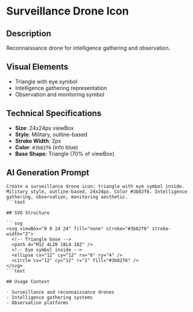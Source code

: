 # Surveillance Drone Icon

## Description

Reconnaissance drone for intelligence gathering and observation.

## Visual Elements

- Triangle with eye symbol
- Intelligence gathering representation
- Observation and monitoring symbol

## Technical Specifications

- **Size**: 24x24px viewBox
- **Style**: Military, outline-based
- **Stroke Width**: 2px
- **Color**: `#3b82f6` (info blue)
- **Base Shape**: Triangle (70% of viewBox)

## AI Generation Prompt

````text
Create a surveillance drone icon: triangle with eye symbol inside. Military style, outline-based, 24x24px. Color #3b82f6. Intelligence gathering, observation, monitoring aesthetic.
```text

## SVG Structure

```svg
<svg viewBox="0 0 24 24" fill="none" stroke="#3b82f6" stroke-width="2">
  <!-- Triangle base -->
  <path d="M12 4L20 18L4 18Z" />
  <!-- Eye symbol inside -->
  <ellipse cx="12" cy="12" rx="6" ry="4" />
  <circle cx="12" cy="12" r="2" fill="#3b82f6" />
</svg>
```text

## Usage Context

- Surveillance and reconnaissance drones
- Intelligence gathering systems
- Observation platforms
````
